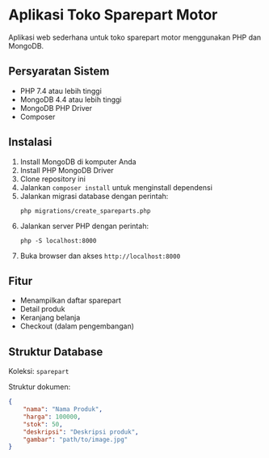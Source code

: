 # Aplikasi Toko Sparepart Motor

Aplikasi web sederhana untuk toko sparepart motor menggunakan PHP dan MongoDB.

## Persyaratan Sistem

- PHP 7.4 atau lebih tinggi
- MongoDB 4.4 atau lebih tinggi
- MongoDB PHP Driver
- Composer

## Instalasi

1. Install MongoDB di komputer Anda
2. Install PHP MongoDB Driver
3. Clone repository ini
4. Jalankan `composer install` untuk menginstall dependensi
5. Jalankan migrasi database dengan perintah:
   ```
   php migrations/create_spareparts.php
   ```
6. Jalankan server PHP dengan perintah:
   ```
   php -S localhost:8000
   ```
7. Buka browser dan akses `http://localhost:8000`

## Fitur

- Menampilkan daftar sparepart
- Detail produk
- Keranjang belanja
- Checkout (dalam pengembangan)

## Struktur Database

Koleksi: `sparepart`

Struktur dokumen:
```json
{
    "nama": "Nama Produk",
    "harga": 100000,
    "stok": 50,
    "deskripsi": "Deskripsi produk",
    "gambar": "path/to/image.jpg"
}
``` 